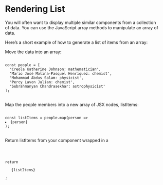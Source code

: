 # Rendering List

You will often want to display multiple similar components from a collection of data. You can use the JavaScript array methods to manipulate an array of data.

Here’s a short example of how to generate a list of items from an array:

Move the data into an array:

<pre>
<code>
const people = [
  'Creola Katherine Johnson: mathematician',
  'Mario José Molina-Pasquel Henríquez: chemist',
  'Mohammad Abdus Salam: physicist',
  'Percy Lavon Julian: chemist',
  'Subrahmanyan Chandrasekhar: astrophysicist'
];
</code>
</pre>

Map the people members into a new array of JSX nodes, listItems:

<pre>
<code>
const listItems = people.map(person => <li>{person}</li>);
</code>
</pre>

Return listItems from your component wrapped in a 
<pre>
<code>


return <ul>{listItems}</ul>;
</code>
</pre>
